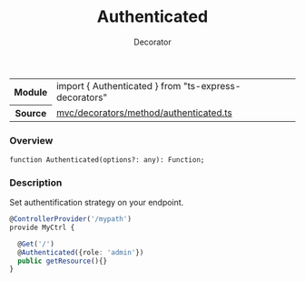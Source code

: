 <header class="symbol-info-header">    <h1 id="authenticated">Authenticated</h1>    <label class="symbol-info-type-label decorator">Decorator</label>      </header>
<section class="symbol-info">      <table class="is-full-width">        <tbody>        <tr>          <th>Module</th>          <td>            <div class="lang-typescript">                <span class="token keyword">import</span> { Authenticated }                 <span class="token keyword">from</span>                 <span class="token string">"ts-express-decorators"</span>                            </div>          </td>        </tr>        <tr>          <th>Source</th>          <td>            <a href="https://romakita.github.io/ts-express-decorators/#//blob/v2.0.15/src/mvc/decorators/method/authenticated.ts#L0-L0">                mvc/decorators/method/authenticated.ts            </a>        </td>        </tr>                </tbody>      </table>    </section>

### Overview

<pre><code class="typescript-lang">function <span class="token function">Authenticated</span><span class="token punctuation">(</span>options?<span class="token punctuation">:</span> <span class="token keyword">any</span><span class="token punctuation">)</span><span class="token punctuation">:</span> Function<span class="token punctuation">;</span></code></pre>

### Description

Set authentification strategy on your endpoint.

```typescript
@ControllerProvider('/mypath')
provide MyCtrl {

  @Get('/')
  @Authenticated({role: 'admin'})
  public getResource(){}
}
```
